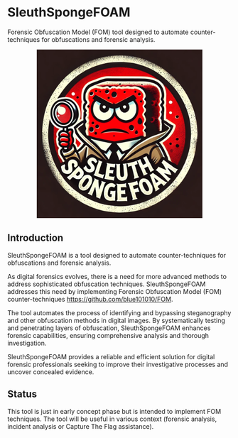 # SleuthSpongeFOAM

Forensic Obfuscation Model (FOM) tool designed to automate counter-techniques for obfuscations and forensic analysis.

<p align="center">
  <img src="SleuthSpongeFoam.png" alt="alt text">
</p>

## Introduction

SleuthSpongeFOAM is a tool designed to automate counter-techniques for obfuscations and forensic analysis. 

As digital forensics evolves, there is a need for more advanced methods to address sophisticated obfuscation techniques. SleuthSpongeFOAM addresses this need by implementing Forensic Obfuscation Model (FOM) counter-techniques <https://github.com/blue101010/FOM>.

The tool automates the process of identifying and bypassing steganography and other obfuscation methods in digital images. By systematically testing and penetrating layers of obfuscation, SleuthSpongeFOAM enhances forensic capabilities, ensuring comprehensive analysis and thorough investigation.

SleuthSpongeFOAM provides a reliable and efficient solution for digital forensic professionals seeking to improve their investigative processes and uncover concealed evidence.

## Status

This tool is just in early concept phase but is intended to implement FOM techniques.
The tool will be useful in various context (forensic analysis, incident analysis or Capture The Flag assistance).
